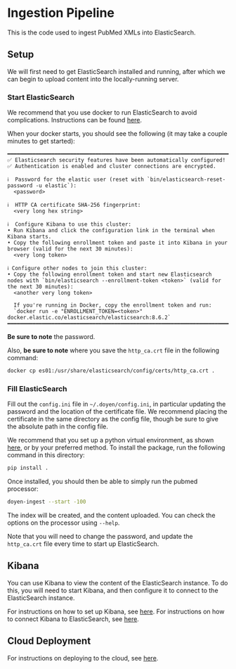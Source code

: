 # Ingestion Pipeline

This is the code used to ingest PubMed XMLs into ElasticSearch.

## Setup

We will first need to get ElasticSearch installed and running, after which we
can begin to upload content into the locally-running server.

### Start ElasticSearch

We recommend that you use docker to run ElasticSearch to avoid complications. Instructions
can be found [here](https://www.elastic.co/guide/en/elasticsearch/reference/current/docker.html).


When your docker starts, you should see the following (it may take a couple minutes
to get started):
```
━━━━━━━━━━━━━━━━━━━━━━━━━━━━━━━━━━━━━━━━━━━━━━━━━━━━━━━━━━━━━━━━━━━━━━━━━━━━━━━━━━━━━━━━━━━━━━━━━━━━━━━━━━━━━━━━━━━━━━━━━━━━━━━━━━━━━━━
✅ Elasticsearch security features have been automatically configured!
✅ Authentication is enabled and cluster connections are encrypted.

ℹ️  Password for the elastic user (reset with `bin/elasticsearch-reset-password -u elastic`):
  <password> 

ℹ️  HTTP CA certificate SHA-256 fingerprint:
  <very long hex string> 

ℹ️  Configure Kibana to use this cluster:
• Run Kibana and click the configuration link in the terminal when Kibana starts.
• Copy the following enrollment token and paste it into Kibana in your browser (valid for the next 30 minutes):
  <very long token> 

ℹ️ Configure other nodes to join this cluster:
• Copy the following enrollment token and start new Elasticsearch nodes with `bin/elasticsearch --enrollment-token <token>` (valid for the next 30 minutes):
  <another very long token> 

  If you're running in Docker, copy the enrollment token and run:
  `docker run -e "ENROLLMENT_TOKEN=<token>" docker.elastic.co/elasticsearch/elasticsearch:8.6.2`
━━━━━━━━━━━━━━━━━━━━━━━━━━━━━━━━━━━━━━━━━━━━━━━━━━━━━━━━━━━━━━━━━━━━━━━━━━━━━━━━━━━━━━━━━━━━━━━━━━━━━━━━━━━━━━━━━━━━━━━━━━━━━━━━━━━━━━━
```
**Be sure to note** the password.

Also, **be sure to note** where you save the `http_ca.crt` file in the following command:
```bash
docker cp es01:/usr/share/elasticsearch/config/certs/http_ca.crt .
```

### Fill ElasticSearch

Fill out the `config.ini` file in `~/.doyen/config.ini`, in particular updating the
password and the location of the certificate file. We recommend placing the certificate in the same
directory as the config file, though be sure to give the absolute path in the config file.

We recommend that you set up a python virtual environment, as shown [here](https://docs.python.org/3/tutorial/venv.html),
or by your preferred method. To install the package, run the following command in this directory:

````bash
pip install .
````

Once installed, you should then be able to simply run the pubmed processor:
```bash
doyen-ingest --start -100 
```
The index will be created, and the content uploaded. You can check the options on the processor using `--help`.

Note that you will need to change the password, and update
the `http_ca.crt` file every time to start up ElasticSearch.


## Kibana

You can use Kibana to view the content of the ElasticSearch instance. To do this, you will need to
start Kibana, and then configure it to connect to the ElasticSearch instance.

For instructions on how to set up Kibana, see [here](https://www.elastic.co/guide/en/kibana/current/docker.html).
For instructions on how to connect Kibana to ElasticSearch, see [here](https://www.elastic.co/guide/en/kibana/current/connect-to-elasticsearch.html).

## Cloud Deployment

For instructions on deploying to the cloud, see [here](./aws_deployment/README.md).